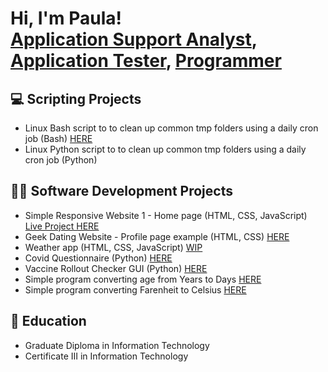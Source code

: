 <h1>Hi, I'm Paula! <br/><a href="https://github.com/pauprieto">Application Support Analyst</a>, <a href="https://www.linkedin.com/in/pauprieto/">Application Tester</a>, <a href="https://www.youtube.com/c/pauprieto">Programmer</a></h1>

<h2>💻 Scripting Projects</h2>

- Linux Bash script to to clean up common tmp folders using a daily cron job (Bash) <a href="https://github.com/pauprieto/bash-script_clear-TMP-files">HERE</a>
- Linux Python script to to clean up common tmp folders using a daily cron job (Python)

<h2>👩‍💻 Software Development Projects</h2>

- Simple Responsive Website 1 - Home page (HTML, CSS, JavaScript) <a href="https://www.shecodes.io/cohorts/shecodes-online-workshop-33-0/projects/117293">Live Project HERE</a>
- Geek Dating Website - Profile page example (HTML, CSS) <a href="">HERE</a>
- Weather app (HTML, CSS, JavaScript) <a href="">WIP</a>
- Covid Questionnaire (Python) <a href="https://github.com/pauprieto/covid_questionnaire">HERE</a>
- Vaccine Rollout Checker GUI (Python) <a href="https://github.com/pauprieto/vaccination_prcentage_calculator_GUI">HERE</a>
- Simple program converting age from Years to Days <a href="https://github.com/pauprieto/age_converter">HERE</a>
- Simple program converting Farenheit to Celsius <a href="https://github.com/pauprieto/farenheit_to_celsius_app">HERE</a>

<h2>📖 Education</h2>

- Graduate Diploma in Information Technology
- Certificate III in Information Technology
